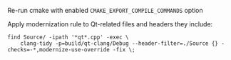 Re-run cmake with enabled `CMAKE_EXPORT_COMPILE_COMMANDS` option 

Apply modernization rule to Qt-related files and headers they include:
```
find Source/ -ipath '*qt*.cpp' -exec \
    clang-tidy -p=build/qt-clang/Debug --header-filter=./Source {} -checks=-*,modernize-use-override -fix \;
```